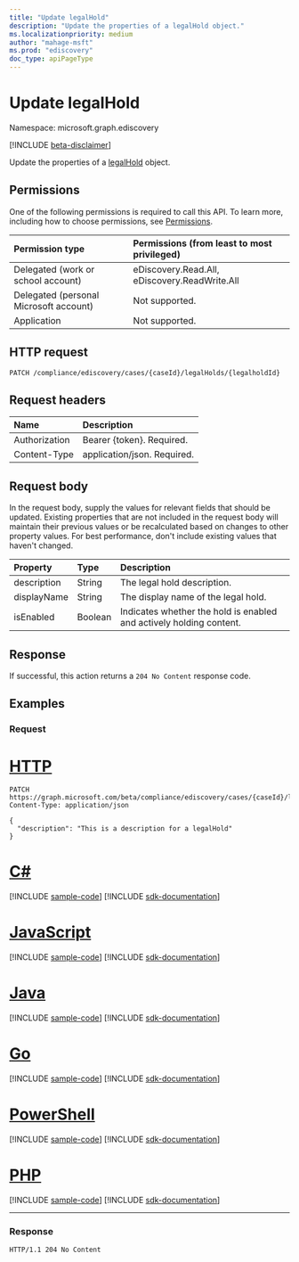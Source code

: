 ```yaml
---
title: "Update legalHold"
description: "Update the properties of a legalHold object."
ms.localizationpriority: medium
author: "mahage-msft"
ms.prod: "ediscovery"
doc_type: apiPageType
---
```


# Update legalHold

Namespace: microsoft.graph.ediscovery

[!INCLUDE [beta-disclaimer](../../includes/beta-disclaimer.md)]

Update the properties of a [legalHold](../resources/ediscovery-legalhold.md) object.

## Permissions

One of the following permissions is required to call this API. To learn more, including how to choose permissions, see [Permissions](/graph/permissions-reference).

|Permission type|Permissions (from least to most privileged)|
|:---|:---|
|Delegated (work or school account)|eDiscovery.Read.All, eDiscovery.ReadWrite.All|
|Delegated (personal Microsoft account)|Not supported.|
|Application|Not supported.|

## HTTP request

<!-- {
  "blockType": "ignored"
}
-->

``` http
PATCH /compliance/ediscovery/cases/{caseId}/legalHolds/{legalholdId}
```

## Request headers

|Name|Description|
|:---|:---|
|Authorization|Bearer {token}. Required.|
|Content-Type|application/json. Required.|

## Request body

In the request body, supply the values for relevant fields that should be updated. Existing properties that are not included in the request body will maintain their previous values or be recalculated based on changes to other property values. For best performance, don't include existing values that haven't changed.

|Property|Type|Description|
|:---|:---|:---|
|description|String| The legal hold description. |
|displayName|String| The display name of the legal hold. |
|isEnabled|Boolean|Indicates whether the hold is enabled and actively holding content. |

## Response

If successful, this action returns a `204 No Content` response code.

## Examples

### Request


# [HTTP](#tab/http)
<!-- {
  "blockType": "request",
  "name": "update_legalhold"
}
-->

``` http
PATCH https://graph.microsoft.com/beta/compliance/ediscovery/cases/{caseId}/legalHolds/{legalholdId}
Content-Type: application/json

{
  "description": "This is a description for a legalHold"
}
```

# [C#](#tab/csharp)
[!INCLUDE [sample-code](../includes/snippets/csharp/update-legalhold-csharp-snippets.md)]
[!INCLUDE [sdk-documentation](../includes/snippets/snippets-sdk-documentation-link.md)]

# [JavaScript](#tab/javascript)
[!INCLUDE [sample-code](../includes/snippets/javascript/update-legalhold-javascript-snippets.md)]
[!INCLUDE [sdk-documentation](../includes/snippets/snippets-sdk-documentation-link.md)]

# [Java](#tab/java)
[!INCLUDE [sample-code](../includes/snippets/java/update-legalhold-java-snippets.md)]
[!INCLUDE [sdk-documentation](../includes/snippets/snippets-sdk-documentation-link.md)]

# [Go](#tab/go)
[!INCLUDE [sample-code](../includes/snippets/go/update-legalhold-go-snippets.md)]
[!INCLUDE [sdk-documentation](../includes/snippets/snippets-sdk-documentation-link.md)]

# [PowerShell](#tab/powershell)
[!INCLUDE [sample-code](../includes/snippets/powershell/update-legalhold-powershell-snippets.md)]
[!INCLUDE [sdk-documentation](../includes/snippets/snippets-sdk-documentation-link.md)]

# [PHP](#tab/php)
[!INCLUDE [sample-code](../includes/snippets/php/update-legalhold-php-snippets.md)]
[!INCLUDE [sdk-documentation](../includes/snippets/snippets-sdk-documentation-link.md)]

---


### Response

<!-- {
  "blockType": "response"
}
-->

``` http
HTTP/1.1 204 No Content
```
